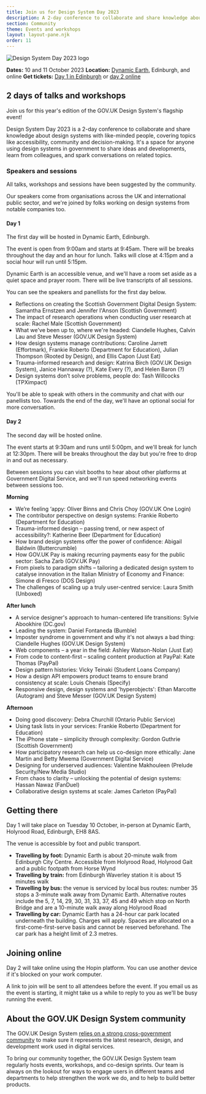 ```yaml
---
title: Join us for Design System Day 2023
description: A 2-day conference to collaborate and share knowledge about design systems with like-minded people.
section: Community
theme: Events and workshops
layout: layout-pane.njk
order: 11
---
```


<img src="/community/images/dsd23-announcement-banner.svg" alt="Design System Day 2023 logo" class="app-image--no-border govuk-!-margin-bottom-6" loading="lazy">

**Dates:** 10 and 11 October 2023
**Location:** <a href="https://dynamicearth.org.uk/plan-your-visit/getting-here/">Dynamic Earth</a>, Edinburgh, and online
**Get tickets:** <a href="https://www.eventbrite.co.uk/e/714571050247?aff=oddtdtcreator">Day 1 in Edinburgh</a> or <a href="https://www.eventbrite.co.uk/e/714592022977?aff=oddtdtcreator">day 2 online</a>

<!--

Setting the following convention:
    /community/design-system-day/ always describes the upcoming event or the event in general
    /community/design-system-day-[year]/ is the archive page for an event which collects the videos, slides and notes for a particular conference

This means that hyperlinks to /community/design-system-day/ can always encourage ticket sales or mailing list subscriptions.

-->

## 2 days of talks and workshops

Join us for this year's edition of the GOV.UK Design System's flagship event!

Design System Day 2023 is a 2-day conference to collaborate and share knowledge about design systems with like-minded people, covering topics like accessibility, community and decision-making. It's a space for anyone using design systems in government to share ideas and developments, learn from colleagues, and spark conversations on related topics.

### Speakers and sessions

All talks, workshops and sessions have been suggested by the community. 

Our speakers come from organisations across the UK and international public sector, and we're joined by folks working on design systems from notable companies too.

#### Day 1

The first day will be hosted in Dynamic Earth, Edinburgh. 

The event is open from 9:00am and starts at 9:45am. There will be breaks throughout the day and an hour for lunch. Talks will close at 4:15pm and a social hour will run until 5:15pm.

Dynamic Earth is an accessible venue, and we'll have a room set aside as a quiet space and prayer room. There will be live transcripts of all sessions.

You can see the speakers and panellists for the first day below.

- Reflections on creating the Scottish Government Digital Design System: Samantha Ernstzen and Jennifer I'Anson (Scottish Government)
- The impact of research operations when conducting user research at scale: Rachel Male (Scottish Government)
- What we've been up to, where we're headed: Ciandelle Hughes, Calvin Lau and Steve Messer (GOV.UK Design System)
- How design systems manage contributions: Caroline Jarrett (Effortmark), Frankie Roberto (Department for Education), Julian Thompson (Rooted by Design), and Ellis Capon (Just Eat)
- Trauma-informed research and design: Katrina Birch (GOV.UK Design System), Janice Hannaway (?), Kate Every (?), and Helen Baron (?)
- Design systems don’t solve problems, people do: Tash Willcocks (TPXimpact)

You'll be able to speak with others in the community and chat with our panellists too. Towards the end of the day, we'll have an optional social for more conversation.

#### Day 2

The second day will be hosted online. 

The event starts at 9:30am and runs until 5:00pm, and we'll break for lunch at 12:30pm. There will be breaks throughout the day but you're free to drop in and out as necessary. 

Between sessions you can visit booths to hear about other platforms at Government Digital Service, and we'll run speed networking events between sessions too.

**Morning**

- We’re feeling ‘appy: Oliver Binns and Chris Choy (GOV.UK One Login)
- The contributor perspective on design systems: Frankie Roberto (Department for Education)
- Trauma-informed design – passing trend, or new aspect of accessibility?: Katherine Beer (Department for Education)
- How brand design systems offer the power of confidence: Abigail Baldwin (Buttercrumble)
- How GOV.UK Pay is making recurring payments easy for the public sector: Sacha Zarb (GOV.UK Pay)
- From pixels to paradigm shifts – tailoring a dedicated design system to catalyse innovation in the Italian Ministry of Economy and Finance: Simone di Fresco (DOS Design)
- The challenges of scaling up a truly user-centred service: Laura Smith (Unboxed)

**After lunch**

- A service designer's approach to human-centered life transitions: Sylvie Abookhire (DC.gov)
- Leading the system: Daniel Fontaneda (Bumble)
- Imposter syndrome in government and why it's not always a bad thing: Ciandelle Hughes (GOV.UK Design System)
- Web components – a year in the field: Ashley Watson-Nolan (Just Eat)
- From code to content-first – scaling content production at PayPal: Kate Thomas (PayPal)
- Design pattern histories: Vicky Teinaki (Student Loans Company)
- How a design API empowers product teams to ensure brand consistency at scale: Louis Chenais (Specify)
- Responsive design, design systems and 'hyperobjects': Ethan Marcotte (Autogram) and Steve Messer (GOV.UK Design System) 

**Afternoon**

- Doing good discovery: Debra Churchill (Ontario Public Service)
- Using task lists in your services: Frankie Roberto (Department for Education)
- The iPhone state – simplicity through complexity: Gordon Guthrie (Scottish Government)
- How participatory research can help us co-design more ethically: Jane Martin and Betty Mwema (Government Digital Service)
- Designing for underserved audiences: Valentine Makhouleen (Prelude Security/New Media Studio)
- From chaos to clarity – unlocking the potential of design systems: Hassan Nawaz (FanDuel)
- Collaborative design systems at scale: James Carleton (PayPal)

## Getting there

Day 1 will take place on Tuesday 10 October, in-person at Dynamic Earth, Holyrood Road, Edinburgh, EH8 8AS.

The venue is accessible by foot and public transport. 

- **Travelling by foot:** Dynamic Earth is about 20-minute walk from Edinburgh City Centre. Accessible from Holyrood Road, Holyrood Gait and a public footpath from Horse Wynd
- **Travelling by train:** from Edinburgh Waverley station it is about 15 minutes walk
- **Travelling by bus:** the venue is serviced by local bus routes: number 35 stops a 3-minute walk away from Dynamic Earth. Alternative routes include the 5, 7, 14, 29, 30, 31, 33, 37, 45 and 49 which stop on North Bridge and are a 10-minute walk away along Holyrood Road
- **Travelling by car:** Dynamic Earth has a 24-hour car park located underneath the building. Charges will apply. Spaces are allocated on a first-come-first-serve basis and cannot be reserved beforehand. The car park has a height limit of 2.3 metres.

## Joining online

Day 2 will take online using the Hopin platform. You can use another device if it's blocked on your work computer.

A link to join will be sent to all attendees before the event. If you email us as the event is starting, it might take us a while to reply to you as we'll be busy running the event.

## About the GOV.UK Design System community

The GOV.UK Design System <a href="/community/">relies on a strong cross-government community</a> to make sure it represents the latest research, design, and development work used in digital services.

To bring our community together, the GOV.UK Design System team regularly hosts events, workshops, and co-design sprints. Our team is always on the lookout for ways to engage users in different teams and departments to help strengthen the work we do, and to help to build better products.
